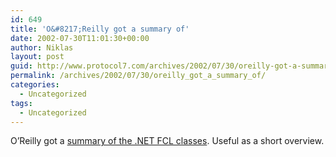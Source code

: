 ```yaml
---
id: 649
title: 'O&#8217;Reilly got a summary of'
date: 2002-07-30T11:01:30+00:00
author: Niklas
layout: post
guid: http://www.protocol7.com/archives/2002/07/30/oreilly-got-a-summary-of/
permalink: /archives/2002/07/30/oreilly_got_a_summary_of/
categories:
  - Uncategorized
tags:
  - Uncategorized
---
```

<div class='microid-63c5d74ebe09a183d0fa4f4734a23dddcc47033b'>
  <p>
    O&#8217;Reilly got a <a href="http://www.oreillynet.com/pub/a/dotnet/excerpt/vbcoreclass_1/index2.html">summary of the .NET FCL classes</a>. Useful as a short overview.
  </p>
</div>